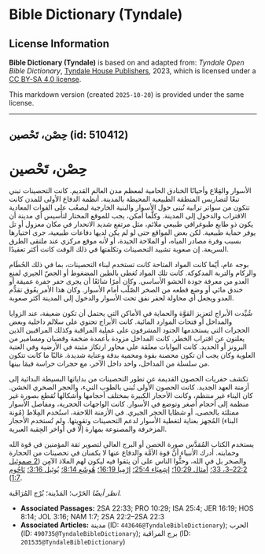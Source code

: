 # Bible Dictionary (Tyndale)

## License Information

**Bible Dictionary (Tyndale)** is based on and adapted from: _Tyndale Open Bible Dictionary_, [Tyndale House Publishers](https://tyndaleopenresources.com/), 2023, which is licensed under a [CC BY-SA 4.0 license](https://creativecommons.org/licenses/by-sa/4.0/legalcode.en).

This markdown version (created `2025-10-20`) is provided under the same license.



--------------------------------

## حِصْن، تَحْصين (id: 510412)

حِصْن، تَحْصين
==============

الأسوار والقِلاع وأحيانًا الخنادق الحامية لمعظم مدن العالم القديم. كانت التحصينات تبني تبعًا لتضاريس المنطقة الطبيعية المحيطة بالمدينة. أنظمة الدفاع الأولى للمدن كانت تتكون من سواتر ترابية تُبنى حول الأسوار والبنية الخارجية ليصعُب على القوات المعادية الاقتراب والدخول إلى المدينة. وكلَّما أمكن، يجب للموقع المختار لتأسيس أي مدينة أن يكون ذو طابع طبوغرافي طبيعي ملائم، مثل مرتفع شديد الانحدار في مكان معزول أو تل يوفر حماية طبيعية. لكن بعض المواقع حتى لو لم يكن لديها دفاعات طبيعية، جرى اختيارها بسبب وفرة مصادر المياه، أو الملاحة الجيدة، أو لأنه موقع مركزي عند ملتقى الطرق السريعة. إن صعوبة تشييد التحصينات وتكلفتها في ذلك الوقت كانت أكثر تعقيدًا.

بوجه عام، أيّما كانت المواد المتاحة كانت تستخدم لبناء التحصينات، بما في ذلك الحُطَام والركام والتربة المدكوكة. كانت تلك المواد تُغطى بالطين المضغوط أو الجصّ الجيري لمنع العدو من معرفة جودة الحشو الأساسي. وكان أمرًا شائعًا أن يجرى حفر حفرة عميقة أو خندق مائي أو وضع قطعه من الصخر الصّلْب أمام الأسوار. وكان هذا الأمر يعُوق تقدُّم العدو ويجعل أي محاولة لحفر نفق تحت الأسوار والدخول إلى المدينة أكثر صعوبة.

شُيِّدت الأبراج لتعزيز القوَّة والحماية في الأماكن التي يحتمل أن تكون ضعيفة، عند الزوايا والمداخل أو فتحات الموارد المائية. كانت الأبراج تحتوي على سلالم داخلية وبعض الحجرات التي يستخدمها الجنود المشرفون على عملية المراقبة وكذلك المراقبين الذين يعلنون عن اقتراب الخطر. كانت المداخل مزودة بأعمدة ضخمة وقضبان ومسامير من البرونز أو الحديد. كانت البوابات معلقة على محاور ارتكاز مثبتة في الأرضية وفي العتبة العلوية وكان يجب أن تكون محصنة بقوة ومحمية بدقة وعناية شديدة. غالبًا ما كانت تتكون من سلسلة من المداخل، واحد داخل الآخر، مع حجرات حراسة فيمَا بينها.

تكشف حفريات الحصون القديمة عن تطور التحصينات من بداياتها البسيطة البدائية إلى أزمنة العهد الجديد. كانت الحصون الأولى تُبنى بالطوب النيء، والحجر الصخري الخشن. كان البناء غير منتظم، وكانت الأحجار الكبيرة بمختلف أحجامها وأشكالها تُقطع بصورة غير منظمة إلى أحجام أصغر وتوضع في الأسوار. كانت الواجهات الحجرية، ومفاصل الأسوار ممتلئة بالحصى، أو شظايا الحجر الجيري. في الأزمنة اللاحقة، استُخدم المِلاط (مُونة البناء) المُجهز بعناية لتغطية الأسوار لدعم التحصينات وتقويتها. ولم تُستخدم الأحجار المزخرفة والمصنوعة بمهارة إلّا في أواخر الحِقبة العبرية.

يستخدم الكتاب المُقدَّس صورة الحصن أو البرج العالي لتصوير ثقة المؤمنين في قوة الله وحمايته. أدرك الأنبياء أنَّ قوة الأمَّة والدفاع عنها لا يكمنان في تحصينات من الحجارة والصخر بل في الله، وحثُّوا الناس على أن يثقوا فيه ليكون لهم الملاذ الآمِن ([2 صموئيل 22:2–3، 33؛](https://ref.ly/2Sam22:2-2Sam22:3,2Sam22:33) [أمثال 10:29؛](https://ref.ly/Prov10:29) [إشِعيَاء 25:4؛](https://ref.ly/Isa25:4) [إرْمِيا 16:19؛](https://ref.ly/Jer16:19) [هُوشَع 8:14؛](https://ref.ly/Hos8:14) [يُوئيل 3:16؛](https://ref.ly/Joel3:16) [نَاحُوم 1:7](https://ref.ly/Nah1:7)).

*انظر أيضًا* الحَرْب؛ المَدْينة؛ بُرْج المُرَاقَبة.

* **Associated Passages:** 2SA 22:33; PRO 10:29; ISA 25:4; JER 16:19; HOS 8:14; JOL 3:16; NAM 1:7; 2SA 22:2–2SA 22:3
* **Associated Articles:** مدينة (ID: `443646@TyndaleBibleDictionary`); الحرب (ID: `490735@TyndaleBibleDictionary`); برج المراقبة (ID: `201535@TyndaleBibleDictionary`)

